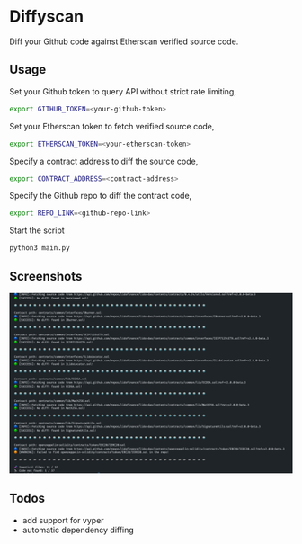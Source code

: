 # Diffyscan

Diff your Github code against Etherscan verified source code.

## Usage

Set your Github token to query API without strict rate limiting,
```bash
export GITHUB_TOKEN=<your-github-token>
```

Set your Etherscan token to fetch verified source code,
```bash
export ETHERSCAN_TOKEN=<your-etherscan-token>
```

Specify a contract address to diff the source code,
```bash
export CONTRACT_ADDRESS=<contract-address>
```

Specify the Github repo to diff the contract code,
```bash
export REPO_LINK=<github-repo-link>
```

Start the script
```bash
python3 main.py
```


## Screenshots

![](assets/diffy.png)

## Todos
- add support for vyper
- automatic dependency diffing